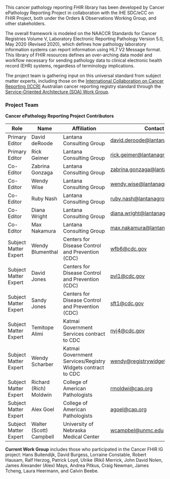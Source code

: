 This cancer pathology reporting FHIR library has been developed by Cancer ePathology Reporting Project in collaboration with the IHE SDC/eCC on FHIR Project, both under the Orders & Observations Working Group, and other stakeholders.

The overall framework is modeled on the NAACCR Standards for Cancer Registries Volume V, Laboratory Electronic Reporting Pathology Version 5.0, May 2020 (Revised 2020), which defines how pathology laboratory information systems can report information using HL7 V2 Message format. This library of FHIR resources defines an over-arching data model and workflow necessary for sending pathology data to clinical electronic health record (EHR) systems, regardless of terminology implications. 

The project team is gathering input on this universal standard from subject matter experts, including those on the [International Collaboration on Cancer Reporting (ICCR)](http://www.iccr-cancer.org/) Australian cancer reporting registry standard through the [Service-Oriented Architecture (SOA) Work Group](https://collaboration.opengroup.org/projects/soa/).

### Project Team
**Cancer ePathology Reporting Project Contributors**

| Role | Name | Affiliation | Contact |
| -------- | -------- | -------- | -------- |
| Primary Editor | David deRoode | Lantana Consulting Group | david.deroode@lantanagroup.com|
| Primary Editor | Rick Geimer | Lantana Consulting Group | rick.geimer@lantanagroup.com|
| Co-Editor | Zabrina Gonzaga | Lantana Consulting Group | zabrina.gonzaga@lantanagroup.com|
| Co-Editor | Wendy Wise | Lantana Consulting Group | wendy.wise@lantanagroup.com|
| Co-Editor | Ruby Nash | Lantana Consulting Group | ruby.nash@lantanagroup.com|
| Co-Editor | Diana Wright | Lantana Consulting Group | diana.wright@lantanagroup.com|
| Co-Editor | Max Nakamura | Lantana Consulting Group | max.nakamura@lantanagroup.com|
| Subject Matter Expert | Wendy Blumenthal | Centers for Disease Control and Prevention (CDC) | wfb6@cdc.gov|
| Subject Matter Expert | David Jones | Centers for Disease Control and Prevention (CDC) | pvl1@cdc.gov|
| Subject Matter Expert | Sandy Jones | Centers for Disease Control and Prevention (CDC) | sft1@cdc.gov|
| Subject Matter Expert | Temitope Alimi | Katmai Government Services contract to CDC | nyj4@cdc.gov|
| Subject Matter Expert | Wendy Scharber | Katmai Government Services/Registry Widgets contract to CDC | wendy@registrywidgets.com|
| Subject Matter Expert | Richard (Rich) Moldwin | College of American Pathologists | rmoldwi@cap.org|
| Subject Matter Expert | Alex Goel | College of American Pathologists | agoel@cap.org|
| Subject Matter Expert | Walter (Scott) Campbell | University of Nebraska Medical Center | wcampbel@unmc.edu |

**Current Work Group** includes those who participated in the Cancer FHIR IG project: Hans Buitendijk, David Burgess, Lorraine Constable, Robert Hausam, Ralf Herzog, Patrick Loyd, Ulrike (Riki) Merrick, John David Nolen, James Alexander (Alex) Mays, Andrea Pitkus, Craig Newman, James Tcheng, Laura Heermann, and Calvin Beebe. 
